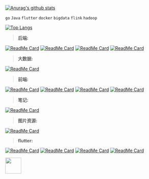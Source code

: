 
[![Anurag's github stats](https://github-readme-stats.vercel.app/api?username=axinger&show_icons=true&theme=cobalt&title_color=0xFF87CEEB)](https://github.com/axinger/axinger)

`go` `Java` `flutter` `docker` `bigdata` `flink` `hadoop`

[![Top Langs](https://github-readme-stats.vercel.app/api/top-langs/?username=axinger&layout=compact)](https://github.com/axinger/axinger.git)



> **后端:**
> 
[![ReadMe Card](https://github-readme-stats.vercel.app/api/pin/?username=axinger&repo=ax-springboot2-demo)](https://github.com/axinger/ax-springboot2-demo.git)
[![ReadMe Card](https://github-readme-stats.vercel.app/api/pin/?username=axinger&repo=ax-springboot3-demo)](https://github.com/axinger/ax-springboot3-demo.git)
[![ReadMe Card](https://github-readme-stats.vercel.app/api/pin/?username=axinger&repo=ax-go-web)](https://github.com/axinger/ax-go-web.git)
[![ReadMe Card](https://github-readme-stats.vercel.app/api/pin/?username=axinger&repo=ax_python_web)](https://github.com/axinger/ax_python_web.git)


> **大数据:**
> 
[![ReadMe Card](https://github-readme-stats.vercel.app/api/pin/?username=axinger&repo=ax-bigdata-demo)](https://github.com/axinger/ax-bigdata-demo.git)


> **前端:**
> 
[![ReadMe Card](https://github-readme-stats.vercel.app/api/pin/?username=axinger&repo=ax-html-demo)](https://github.com/axinger/ax-html-demo.git)
[![ReadMe Card](https://github-readme-stats.vercel.app/api/pin/?username=axinger&repo=ax-vue2-demo)](https://github.com/axinger/ax-vue2-demo.git)
[![ReadMe Card](https://github-readme-stats.vercel.app/api/pin/?username=axinger&repo=ax-vue3-demo)](https://github.com/axinger/ax-vue3-demo.git)
[![ReadMe Card](https://github-readme-stats.vercel.app/api/pin/?username=axinger&repo=ax-electron-demo)](https://github.com/axinger/ax-electron-demo.git)


> **笔记:**
> 
[![ReadMe Card](https://github-readme-stats.vercel.app/api/pin/?username=axinger&repo=README)](https://github.com/axinger/README.git)

> **图片资源:**
> 
[![ReadMe Card](https://github-readme-stats.vercel.app/api/pin/?username=axinger&repo=ax_picture)](https://github.com/axinger/ax_picture.git)


> **flutter:** 

[![ReadMe Card](https://github-readme-stats.vercel.app/api/pin/?username=axinger&repo=ax_flutter_demo)](https://github.com/axinger/ax_flutter_demo.git)
[![ReadMe Card](https://github-readme-stats.vercel.app/api/pin/?username=axinger&repo=ax_flutter_util)](https://github.com/axinger/ax_flutter_util.git)
[![ReadMe Card](https://github-readme-stats.vercel.app/api/pin/?username=axinger&repo=ax_flutter_plugin)](https://github.com/axinger/ax_flutter_plugin.git)
[![ReadMe Card](https://github-readme-stats.vercel.app/api/pin/?username=axinger&repo=ax_flutter_toast)](https://github.com/axinger/ax_flutter_toast.git)



<img src="https://s1.ax1x.com/2020/10/24/BZwJ8x.png" width=50>


<!--


<img src="https://raw.githubusercontent.com/axinger/picture/main/icon_orange.png" />

**axinger/axinger** is a ✨ _special_ ✨ repository because its `README.md` (this file) appears on your GitHub profile.

Here are some ideas to get you started:

- 🔭 I’m currently working on ...
- 🌱 I’m currently learning ...
- 👯 I’m looking to collaborate on ...
- 🤔 I’m looking for help with ...
- 💬 Ask me about ...
- 📫 How to reach me: ...
- 😄 Pronouns: ...
- ⚡ Fun fact: ...
-->
